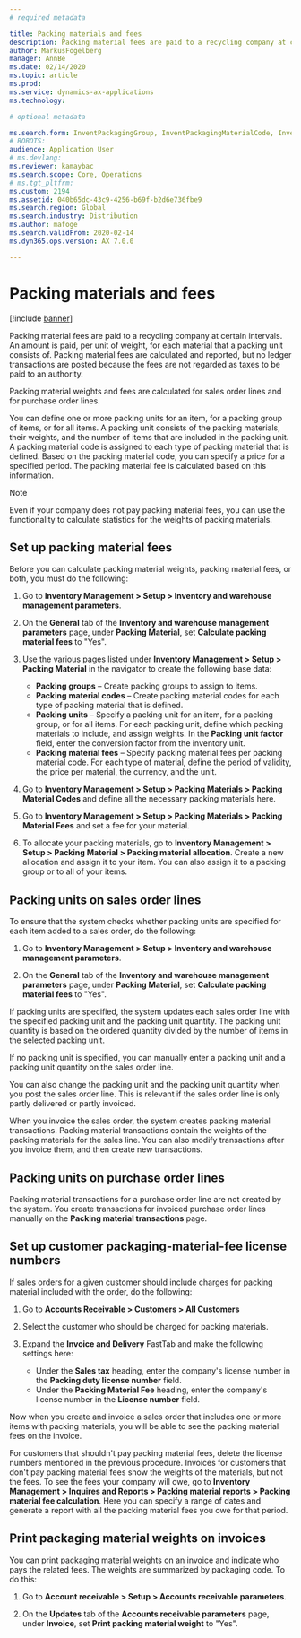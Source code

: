 ```yaml
---
# required metadata

title: Packing materials and fees
description: Packing material fees are paid to a recycling company at certain intervals. An amount is paid, per unit of weight, for each material that a packing unit consists of. Packing material fees are calculated and reported, but no ledger transactions are posted because the fees are not regarded as taxes to be paid to an authority.
author: MarkusFogelberg
manager: AnnBe
ms.date: 02/14/2020
ms.topic: article
ms.prod: 
ms.service: dynamics-ax-applications
ms.technology: 

# optional metadata

ms.search.form: InventPackagingGroup, InventPackagingMaterialCode, InventPackagingMaterialFee, InventPackagingMaterialTrans, InventPackagingMaterialTransPurch, InventPackagingUnit
# ROBOTS: 
audience: Application User
# ms.devlang: 
ms.reviewer: kamaybac
ms.search.scope: Core, Operations
# ms.tgt_pltfrm: 
ms.custom: 2194
ms.assetid: 040b65dc-43c9-4256-b69f-b2d6e736fbe9
ms.search.region: Global
ms.search.industry: Distribution
ms.author: mafoge
ms.search.validFrom: 2020-02-14
ms.dyn365.ops.version: AX 7.0.0

---
```


# Packing materials and fees

[!include [banner](../includes/banner.md)]

Packing material fees are paid to a recycling company at certain intervals. An amount is paid, per unit of weight, for each material that a packing unit consists of. Packing material fees are calculated and reported, but no ledger transactions are posted because the fees are not regarded as taxes to be paid to an authority.

Packing material weights and fees are calculated for sales order lines and for purchase order lines.

You can define one or more packing units for an item, for a packing group of items, or for all items. A packing unit consists of the packing materials, their weights, and the number of items that are included in the packing unit. A packing material code is assigned to each type of packing material that is defined. Based on the packing material code, you can specify a price for a specified period. The packing material fee is calculated based on this information.

> [!NOTE]
> Even if your company does not pay packing material fees, you can use the functionality to calculate statistics for the weights of packing materials.

## Set up packing material fees

Before you can calculate packing material weights, packing material fees, or both, you must do the following:

1. Go to **Inventory Management > Setup > Inventory and warehouse management parameters**.

1. On the **General** tab of the **Inventory and warehouse management parameters** page, under **Packing Material**, set **Calculate packing material fees** to "Yes".  

1. Use the various pages listed under **Inventory Management > Setup > Packing Material** in the navigator to create the following base data:

    - **Packing groups** – Create packing groups to assign to items.
    - **Packing material codes** – Create packing material codes for each type of packing material that is defined.
    - **Packing units** – Specify a packing unit for an item, for a packing group, or for all items. For each packing unit, define which packing materials to include, and assign weights. In the **Packing unit factor** field, enter the conversion factor from the inventory unit. <!-- KFM: I don't see "Packing units" here. Do we mean "Packing material allocation"? We mention that later in this procedure, so maybe we should remove this bullet? -->
    - **Packing material fees** – Specify packing material fees per packing material code. For each type of material, define the period of validity, the price per material, the currency, and the unit.

1. Go to **Inventory Management > Setup > Packing Materials > Packing Material Codes** and define all the necessary packing materials here.

1. Go to **Inventory Management > Setup > Packing Materials > Packing Material Fees** and set a fee for your material.

1. To allocate your packing materials, go to **Inventory Management > Setup > Packing Material > Packing material allocation**. Create a new allocation and assign it to your item. You can also assign it to a packing group or to all of your items.

## Packing units on sales order lines

To ensure that the system checks whether packing units are specified for each item added to a sales order, do the following:

1. Go to **Inventory Management > Setup > Inventory and warehouse management parameters**.

1. On the **General** tab of the **Inventory and warehouse management parameters** page, under **Packing Material**, set **Calculate packing material fees** to "Yes".  

If packing units are specified, the system updates each sales order line with the specified packing unit and the packing unit quantity. The packing unit quantity is based on the ordered quantity divided by the number of items in the selected packing unit.

If no packing unit is specified, you can manually enter a packing unit and a packing unit quantity on the sales order line.

You can also change the packing unit and the packing unit quantity when you post the sales order line. This is relevant if the sales order line is only partly delivered or partly invoiced.

When you invoice the sales order, the system creates packing material transactions. Packing material transactions contain the weights of the packing materials for the sales line. You can also modify transactions after you invoice them, and then create new transactions.

## Packing units on purchase order lines

Packing material transactions for a purchase order line are not created by the system. You create transactions for invoiced purchase order lines manually on the **Packing material transactions** page.

## Set up customer packaging-material-fee license numbers

If sales orders for a given customer should include charges for packing material included with the order, do the following:

1. Go to **Accounts Receivable > Customers > All Customers**

1. Select the customer who should be charged for packing materials.

1. Expand the **Invoice and Delivery** FastTab and make the following settings here:

    - Under the **Sales tax** heading, enter the company's license number in the **Packing duty license number** field.
    - Under the **Packing Material Fee** heading, enter the company's license number in the **License number** field.

Now when you create and invoice a sales order that includes one or more items with packing materials, you will be able to see the packing material fees on the invoice.

For customers that shouldn't pay packing material fees, delete the license numbers mentioned in the previous procedure. Invoices for customers that don't pay packing material fees show the weights of the materials, but not the fees. To see the fees your company will owe, go to **Inventory Management > Inquires and Reports > Packing material reports > Packing material fee calculation**. Here you can specify a range of dates and generate a report with all the packing material fees you owe for that period.

## Print packaging material weights on invoices

You can print packaging material weights on an invoice and indicate who pays the related fees. The weights are summarized by packaging code. To do this:

1. Go to **Account receivable > Setup > Accounts receivable parameters**.

1. On the **Updates** tab of the **Accounts receivable parameters** page, under **Invoice**, set **Print packing material weight** to "Yes".  

